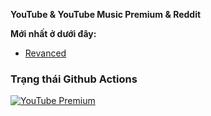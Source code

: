 **YouTube & YouTube Music Premium & Reddit**

**Mới nhất ở dưới đây:**
  - [Revanced](https://github.com/ReVanced/revanced-patches/releases/latest)

### Trạng thái Github Actions

[![YouTube Premium](https://github.com/comico123/Unlock_YouTubePremium/actions/workflows/patch.yml/badge.svg)](https://github.com/comico123/Unlock_YouTubePremium/actions/workflows/patch.yml)

